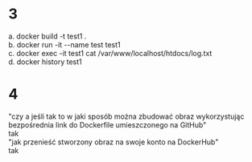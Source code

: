 # 3
a. docker build -t test1 . </br>
b. docker run -it --name test test1 </br>
c. docker exec -it test1 cat /var/www/localhost/htdocs/log.txt </br>
d. docker history test1 </br>
# 4
"czy a jeśli tak to w jaki sposób można zbudować obraz wykorzystując bezpośrednia link do Dockerfile umieszczonego na GitHub" </br>
tak </br>
"jak przenieść stworzony obraz na swoje konto na DockerHub" </br>
tak </br>
